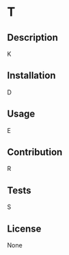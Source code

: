 
# T

## Description
K

 ## Installation
D

 ## Usage
E

 ## Contribution
 R

 ## Tests
 S

 ## License
 None
